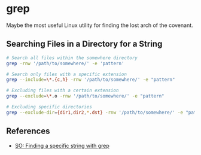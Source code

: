 # grep

Maybe the most useful Linux utility for finding the lost arch of the covenant.

## Searching Files in a Directory for a String

```sh
# Search all files within the somewhere directory
grep -rnw '/path/to/somewhere/' -e 'pattern'

# Search only files with a specific extension
grep --include=\*.{c,h} -rnw '/path/to/somewhere/' -e "pattern"

# Excluding files with a certain extension
grep --exclude=\*.o -rnw '/path/to/somewhere/' -e "pattern"

# Excluding specific directories
grep --exclude-dir={dir1,dir2,*.dst} -rnw '/path/to/somewhere/' -e "pattern"
```

## References

- [SO: Finding a specific string with grep](https://stackoverflow.com/questions/16956810/how-to-find-all-files-containing-specific-text-string-on-linux)
